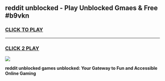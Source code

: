 
## reddit unblocked - Play Unblocked Gmaes & Free #b9vkn
<h3>
<a href="https://news.freeplayer.one?title=reddit_unblocked&ref=03M">CLICK TO PLAY</a></h3>
<hr>

<h3>
<a href="https://news.freeplayer.one?title=reddit_unblocked&ref=03M">CLICK 2 PLAY</a>
  
</h3>

<a href="https://news.freeplayer.one?title=reddit_unblocked&ref=03M"><img src="https://clearcache.store/games.png"></a>


**reddit unblocked games unblocked: Your Gateway to Fun and Accessible Online Gaming**
